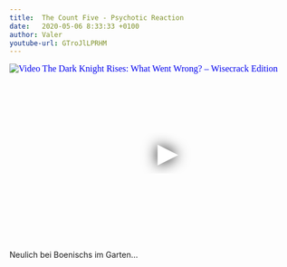 ```yaml
---
title:  The Count Five - Psychotic Reaction
date:   2020-05-06 8:33:33 +0100
author: Valer
youtube-url: GTroJlLPRHM 
---
```

<div class="video-container ">
<iframe
  width="560"
  height="315"
  src="https://www.youtube.com/embed/GTroJlLPRHM"
  srcdoc="<style>*{padding:0;margin:0;overflow:hidden}html,body{height:100%}img,span{position:absolute;width:100%;top:0;bottom:0;margin:auto}span{height:1.5em;text-align:center;font:48px/1.5 sans-serif;color:white;text-shadow:0 0 0.5em black}</style><a href=https://www.youtube.com/embed/GTroJlLPRHM?autoplay=1><img src=https://img.youtube.com/vi/GTroJlLPRHM/hqdefault.jpg alt='Video The Dark Knight Rises: What Went Wrong? – Wisecrack Edition'><span>▶</span></a>"
  frameborder="0"
  allow="accelerometer; autoplay; encrypted-media; gyroscope; picture-in-picture"
  allowfullscreen
></iframe>
</div>

Neulich bei Boenischs im Garten…
